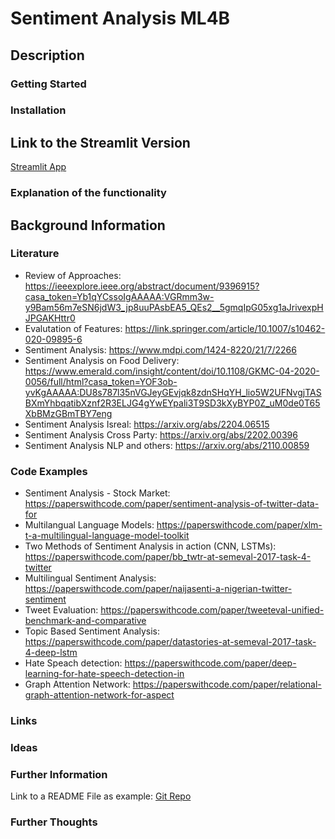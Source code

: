 # Sentiment Analysis ML4B

<div>

## Description
</div>

<div>

### Getting Started

### Installation
</div>

<div>

## Link to the Streamlit Version<br>
<a href = "https://share.streamlit.io/tfl-fau/ml4b-ss22/main"> Streamlit App </a><br>
### Explanation of the functionality
</div>

<div>

## Background Information

### Literature
* Review of Approaches: https://ieeexplore.ieee.org/abstract/document/9396915?casa_token=Yb1qYCssoIgAAAAA:VGRmm3w-y9Bam56m7eSN6jdW3_jp8uuPAsbEA5_QEs2__5gmqIpG05xg1aJrivexpHJPGAKHttr0
* Evalutation of Features: https://link.springer.com/article/10.1007/s10462-020-09895-6
* Sentiment Analysis: https://www.mdpi.com/1424-8220/21/7/2266
* Sentiment Analysis on Food Delivery: https://www.emerald.com/insight/content/doi/10.1108/GKMC-04-2020-0056/full/html?casa_token=YOF3ob-yvKgAAAAA:DU8s787l35nVGJeyGEvjqk8zdnSHqYH_lio5W2UFNvgjTASBXmYhbqatibXznf2R3ELJG4gYwEYpali3T9SD3kXyBYP0Z_uM0de0T65XbBMzGBmTBY7eng
* Sentiment Analysis Isreal: https://arxiv.org/abs/2204.06515
* Sentiment Analysis Cross Party: https://arxiv.org/abs/2202.00396
* Sentiment Analysis NLP and others: https://arxiv.org/abs/2110.00859


### Code Examples
* Sentiment Analysis - Stock Market: https://paperswithcode.com/paper/sentiment-analysis-of-twitter-data-for
* Multilangual Language Models: https://paperswithcode.com/paper/xlm-t-a-multilingual-language-model-toolkit
* Two Methods of Sentiment Analysis in action (CNN, LSTMs): https://paperswithcode.com/paper/bb_twtr-at-semeval-2017-task-4-twitter
* Multilingual Sentiment Analysis: https://paperswithcode.com/paper/naijasenti-a-nigerian-twitter-sentiment
* Tweet Evaluation: https://paperswithcode.com/paper/tweeteval-unified-benchmark-and-comparative
* Topic Based Sentiment Analysis: https://paperswithcode.com/paper/datastories-at-semeval-2017-task-4-deep-lstm
* Hate Speach detection: https://paperswithcode.com/paper/deep-learning-for-hate-speech-detection-in
* Graph Attention Network: https://paperswithcode.com/paper/relational-graph-attention-network-for-aspect



### Links

### Ideas

### Further Information
Link to a README File as example: <a href = "https://github.com/facebookresearch/xformers/blob/main/README.md">Git Repo</a>
### Further Thoughts
</div>